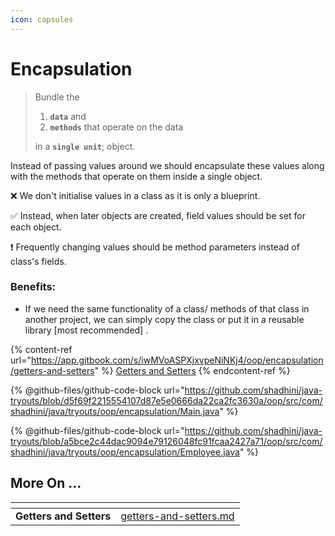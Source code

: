 ```yaml
---
icon: capsules
---
```


# Encapsulation

> Bundle the&#x20;
>
> 1. **`data`** and
> 2. **`methods`** that operate on the data
>
> in a **`single unit`**; object.

Instead of passing values around we should encapsulate these values along with the methods that operate on them inside a single object.



❌  We don't initialise values in a class as it is only a blueprint.

✅️  Instead, when later objects are created, field values should be set for each object.

❗ Frequently changing values should be method parameters instead of class's fields.



### Benefits:&#x20;

* If we need the same functionality of a class/ methods of that class in another project, we can simply copy the class or put it in a reusable library \[most recommended] .



{% content-ref url="https://app.gitbook.com/s/iwMVoASPXjxvpeNiNKj4/oop/encapsulation/getters-and-setters" %}
[Getters and Setters](https://app.gitbook.com/s/iwMVoASPXjxvpeNiNKj4/oop/encapsulation/getters-and-setters)
{% endcontent-ref %}



{% @github-files/github-code-block url="https://github.com/shadhini/java-tryouts/blob/d5f69f2215554107d87e5e0666da22ca2fc3630a/oop/src/com/shadhini/java/tryouts/oop/encapsulation/Main.java" %}

{% @github-files/github-code-block url="https://github.com/shadhini/java-tryouts/blob/a5bce2c44dac9094e79126048fc91fcaa2427a71/oop/src/com/shadhini/java/tryouts/oop/encapsulation/Employee.java" %}



## More On ...

<table data-view="cards"><thead><tr><th></th><th data-hidden data-card-target data-type="content-ref"></th></tr></thead><tbody><tr><td><strong>Getters and Setters</strong>     </td><td><a href="getters-and-setters.md">getters-and-setters.md</a></td></tr></tbody></table>

